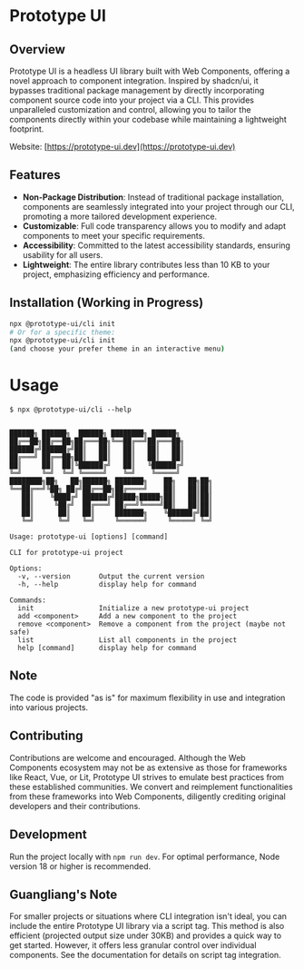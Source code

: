 # Prototype UI

## Overview

Prototype UI is a headless UI library built with Web Components, offering a novel approach to component integration. Inspired by shadcn/ui, it bypasses traditional package management by directly incorporating component source code into your project via a CLI. This provides unparalleled customization and control, allowing you to tailor the components directly within your codebase while maintaining a lightweight footprint. 

Website: [https://prototype-ui.dev](https://prototype-ui.dev)

## Features

- **Non-Package Distribution**: Instead of traditional package installation, components are seamlessly integrated into your project through our CLI, promoting a more tailored development experience.
- **Customizable**: Full code transparency allows you to modify and adapt components to meet your specific requirements.
- **Accessibility**: Committed to the latest accessibility standards, ensuring usability for all users.
- **Lightweight**: The entire library contributes less than 10 KB to your project, emphasizing efficiency and performance.

## Installation (Working in Progress)

```bash
npx @prototype-ui/cli init
# Or for a specific theme:
npx @prototype-ui/cli init
(and choose your prefer theme in an interactive menu)
```

# Usage

```shell
$ npx @prototype-ui/cli --help


██████╗ ██████╗  ██████╗ ████████╗ ██████╗ 
██╔══██╗██╔══██╗██╔═══██╗╚══██╔══╝██╔═══██╗
██████╔╝██████╔╝██║   ██║   ██║   ██║   ██║
██╔═══╝ ██╔══██╗██║   ██║   ██║   ██║   ██║
██║     ██║  ██║╚██████╔╝   ██║   ╚██████╔╝
╚═╝     ╚═╝  ╚═╝ ╚═════╝    ╚═╝    ╚═════╝ 
████████╗██╗   ██╗██████╗ ███████╗    ██╗   ██╗██╗
╚══██╔══╝╚██╗ ██╔╝██╔══██╗██╔════╝    ██║   ██║██║
   ██║    ╚████╔╝ ██████╔╝█████╗█████╗██║   ██║██║
   ██║     ╚██╔╝  ██╔═══╝ ██╔══╝╚════╝██║   ██║██║
   ██║      ██║   ██║     ███████╗    ╚██████╔╝██║
   ╚═╝      ╚═╝   ╚═╝     ╚══════╝     ╚═════╝ ╚═╝

Usage: prototype-ui [options] [command]

CLI for prototype-ui project

Options:
  -v, --version       Output the current version
  -h, --help          display help for command

Commands:
  init                Initialize a new prototype-ui project
  add <component>     Add a new component to the project
  remove <component>  Remove a component from the project (maybe not safe)
  list                List all components in the project
  help [command]      display help for command
```

## Note

The code is provided "as is" for maximum flexibility in use and integration into various projects.

## Contributing

Contributions are welcome and encouraged. Although the Web Components ecosystem may not be as extensive as those for frameworks like React, Vue, or Lit, Prototype UI strives to emulate best practices from these established communities. We convert and reimplement functionalities from these frameworks into Web Components, diligently crediting original developers and their contributions.

## Development

Run the project locally with `npm run dev`. For optimal performance, Node version 18 or higher is recommended.

## Guangliang's Note

For smaller projects or situations where CLI integration isn't ideal, you can include the entire Prototype UI library via a script tag. This method is also efficient (projected output size under 30KB) and provides a quick way to get started.  However, it offers less granular control over individual components.  See the documentation for details on script tag integration.
